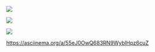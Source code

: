 ![](https://github.com/vlad507/frontend-project-lvl1/workflows/brainCI/badge.svg)

<a href="https://codeclimate.com/github/vlad507/frontend-project-lvl1"><img src="https://api.codeclimate.com/v1/badges/a99a88d28ad37a79dbf6/maintainability" /></a>

<a href="https://codeclimate.com/github/vlad507/frontend-project-lvl1"><img src="https://api.codeclimate.com/v1/badges/a99a88d28ad37a79dbf6/test_coverage" /></a>

https://asciinema.org/a/55eJ0OwQ683RN9WyblHpz6cuZ